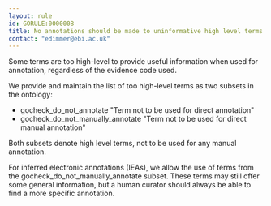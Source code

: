 ```yaml
---
layout: rule
id: GORULE:0000008
title: No annotations should be made to uninformative high level terms
contact: "edimmer@ebi.ac.uk"
---
```


<p>Some terms are too high-level to provide useful information when used for annotation, regardless of the evidence code used.</p>
<p>We provide and maintain the list of too high-level terms as two subsets in the ontology:</p>
<ul>
<li>gocheck_do_not_annotate "Term not to be used for direct annotation"</li>
<li>gocheck_do_not_manually_annotate "Term not to be used for direct manual annotation"</li>
</ul>
<p>Both subsets denote high level terms, not to be used for any manual annotation.</p>
<p>For inferred electronic annotations (IEAs), we allow the use of terms from the 
gocheck_do_not_manually_annotate subset. These terms may still offer some general information, 
but a human curator should always be able to find a more specific annotation.</p>
